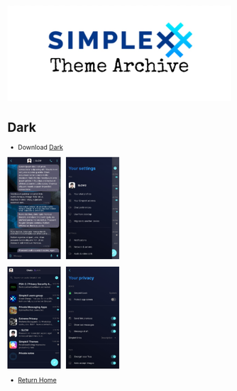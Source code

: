 <img src="../resources/SxC_themeBanner.jpg">

# Dark

* Download [Dark](../themes/SxC_dark.theme)

<img src="../screenshots/SxC_dark01.jpg" width="120">&nbsp;&nbsp;&nbsp;<img src="../screenshots/SxC_dark02.jpg" width="120">

<img src="../screenshots/SxC_dark03.jpg" width="120">&nbsp;&nbsp;&nbsp;<img src="../screenshots/SxC_dark04.jpg" width="120">

* [Return Home](/)